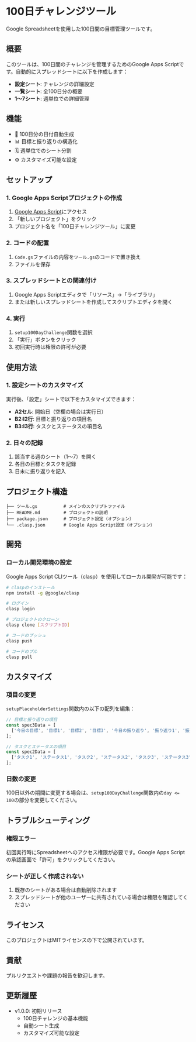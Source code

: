 # 100日チャレンジツール

Google Spreadsheetを使用した100日間の目標管理ツールです。

## 概要

このツールは、100日間のチャレンジを管理するためのGoogle Apps Scriptです。自動的にスプレッドシートに以下を作成します：

- **設定シート**: チャレンジの詳細設定
- **一覧シート**: 全100日分の概要
- **1〜7シート**: 週単位での詳細管理

## 機能

- 📅 100日分の日付自動生成
- 📊 目標と振り返りの構造化
- 🗓️ 週単位でのシート分割
- ⚙️ カスタマイズ可能な設定

## セットアップ

### 1. Google Apps Scriptプロジェクトの作成

1. [Google Apps Script](https://script.google.com)にアクセス
2. 「新しいプロジェクト」をクリック
3. プロジェクト名を「100日チャレンジツール」に変更

### 2. コードの配置

1. `Code.gs`ファイルの内容を`ツール.gs`のコードで置き換え
2. ファイルを保存

### 3. スプレッドシートとの関連付け

1. Google Apps Scriptエディタで「リソース」→「ライブラリ」
2. または新しいスプレッドシートを作成してスクリプトエディタを開く

### 4. 実行

1. `setup100DayChallenge`関数を選択
2. 「実行」ボタンをクリック
3. 初回実行時は権限の許可が必要

## 使用方法

### 1. 設定シートのカスタマイズ

実行後、「設定」シートで以下をカスタマイズできます：

- **A2セル**: 開始日（空欄の場合は実行日）
- **B2:I2行**: 目標と振り返りの項目名
- **B3:I3行**: タスクとステータスの項目名

### 2. 日々の記録

1. 該当する週のシート（1〜7）を開く
2. 各日の目標とタスクを記録
3. 日末に振り返りを記入

## プロジェクト構造

```
├── ツール.gs          # メインのスクリプトファイル
├── README.md         # プロジェクトの説明
├── package.json      # プロジェクト設定（オプション）
└── .clasp.json       # Google Apps Script設定（オプション）
```

## 開発

### ローカル開発環境の設定

Google Apps Script CLIツール（clasp）を使用してローカル開発が可能です：

```bash
# claspのインストール
npm install -g @google/clasp

# ログイン
clasp login

# プロジェクトのクローン
clasp clone [スクリプトID]

# コードのプッシュ
clasp push

# コードのプル
clasp pull
```

## カスタマイズ

### 項目の変更

`setupPlaceholderSettings`関数内の以下の配列を編集：

```javascript
// 目標と振り返りの項目
const spec3Data = [
  ['今日の目標', '目標1', '目標2', '目標3', '今日の振り返り', '振り返り1', '振り返り2', '振り返り3']
];

// タスクとステータスの項目
const spec2Data = [
  ['タスク1', 'ステータス1', 'タスク2', 'ステータス2', 'タスク3', 'ステータス3', 'タスク4', 'ステータス4']
];
```

### 日数の変更

100日以外の期間に変更する場合は、`setup100DayChallenge`関数内の`day <= 100`の部分を変更してください。

## トラブルシューティング

### 権限エラー

初回実行時にSpreadsheetへのアクセス権限が必要です。Google Apps Scriptの承認画面で「許可」をクリックしてください。

### シートが正しく作成されない

1. 既存のシートがある場合は自動削除されます
2. スプレッドシートが他のユーザーに共有されている場合は権限を確認してください

## ライセンス

このプロジェクトはMITライセンスの下で公開されています。

## 貢献

プルリクエストや課題の報告を歓迎します。

## 更新履歴

- v1.0.0: 初期リリース
  - 100日チャレンジの基本機能
  - 自動シート生成
  - カスタマイズ可能な設定
